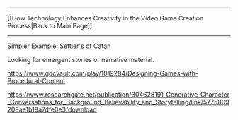 ___
[[How Technology Enhances Creativity in the Video Game Creation Process|Back to Main Page]]
____
Simpler Example: Settler's of Catan

Looking for emergent stories or narrative material. 



https://www.gdcvault.com/play/1019284/Designing-Games-with-Procedural-Content

https://www.researchgate.net/publication/304628191_Generative_Character_Conversations_for_Background_Believability_and_Storytelling/link/5775809208ae1b18a7dfe0e3/download

